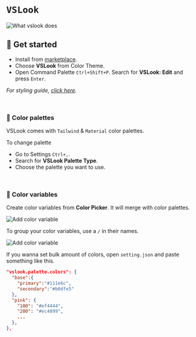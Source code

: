 # `VSLook`

![What vslook does](https://raw.githubusercontent.com/sudoaugustin/vslook/main/.github/media/overview.gif)

## 📗 Get started

- Install from [marketplace](https://marketplace.visualstudio.com/items?itemName=sudoaugustin.vslook).
- Choose **VSLook** from Color Theme.
- Open Command Palette `Ctrl+Shift+P`. Search for **VSLook: Edit** and press `Enter`.

_For styling guide, [click here](https://github.com/sudoaugustin/vslook/blob/main/.github/docs/styling.md)._

</br>

### 🎨 Color palettes

VSLook comes with `Tailwind` & `Material` color palettes.

To change palette

- Go to Settings `Ctrl+,`.
- Search for **VSLook Palette Type**.
- Choose the palette you want to use.

</br>

### 🌈 Color variables

Create color variables from **Color Picker**. It will merge with color palettes.

![Add color variable](https://raw.githubusercontent.com/sudoaugustin/vslook/main/.github/media/add-color.gif)

To group your color variables, use a `/` in their names.

![Add color variable](https://raw.githubusercontent.com/sudoaugustin/vslook/main/.github/media/group-color.gif)

If you wanna set bulk amount of colors, open `setting.json` and paste something like this.

```json
"vslook.palette.colors": {
  "base":{
    "primary":"#111e6c",
    "secondary":"#b0dfe5"
  },
  "pink": {
    "100": "#ef4444",
    "200": "#ec4899",
    ...
  },
},
```
